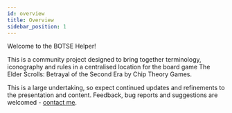 ```yaml
---
id: overview
title: Overview
sidebar_position: 1
---
```


Welcome to the BOTSE Helper!

This is a community project designed to bring together terminology, iconography and rules in a centralised location for the board game The Elder Scrolls: Betrayal of the Second Era by Chip Theory Games.

This is a large undertaking, so expect continued updates and refinements to the presentation and content. Feedback, bug reports and suggestions are welcomed - <a href="mailto:dmairs@proton.me">contact me</a>.
